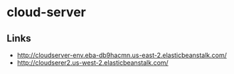 # cloud-server

## Links

- http://cloudserver-env.eba-db9hacmn.us-east-2.elasticbeanstalk.com/
- http://cloudserer2.us-west-2.elasticbeanstalk.com/

